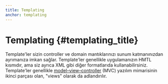 ```yaml
---
title: Templating
anchor: templating
---
```


# Templating {#templating_title}

Template'ler sizin controller ve domain mantıklarınızı sunum katmanınızdan 
ayrımanıza imkan sağlar. Template'ler genellikle uygulamanızın HMTL kısmıdır, 
ama siz ayrıca XML gibi diğer formatlarıda kullanabilirsiniz. Template'ler 
genellikle [model–view–controller](pages/Design-Patterns.html#model-view-controller) (MVC) 
yazılım mimarisinin ikinci parçası olan, "views" olarak da adlandırılır.